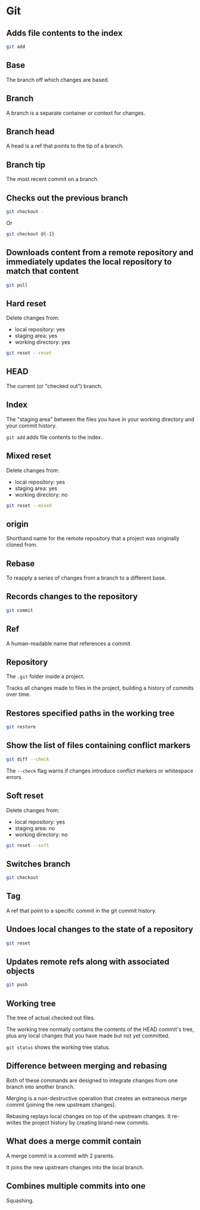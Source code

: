 # Git

## Adds file contents to the index

```bash
git add
```

## Base

The branch off which changes are based.

## Branch

A branch is a separate container or context for changes.

## Branch head

A head is a ref that points to the tip of a branch.

## Branch tip

The most recent commit on a branch.

## Checks out the previous branch

```bash
git checkout -
```

Or

```bash
git checkout @{-1}
```

## Downloads content from a remote repository and immediately updates the local repository to match that content

```bash
git pull
```

## Hard reset

Delete changes from:

- local repository: yes
- staging area: yes
- working directory: yes

```bash
git reset --reset
```

## HEAD

The current (or "checked out") branch.

## Index

The "staging area" between the files you have in your working directory and your commit history.

`git add` adds file contents to the index.

## Mixed reset

Delete changes from:

- local repository: yes
- staging area: yes
- working directory: no

```bash
git reset --mixed
```

## origin

Shorthand name for the remote repository that a project was originally cloned from.

## Rebase

To reapply a series of changes from a branch to a different base.

## Records changes to the repository

```bash
git commit
```

## Ref

A human-readable name that references a commit.

## Repository

The `.git` folder inside a project.

Tracks all changes made to files in the project, building a history of commits over time.

## Restores specified paths in the working tree

```bash
git restore
```

## Show the list of files containing conflict markers

```bash
git diff --check
```

The `--check` flag warns if changes introduce conflict markers or whitespace errors.

## Soft reset

Delete changes from:

- local repository: yes
- staging area: no
- working directory: no

```bash
git reset --soft
```

## Switches branch

```bash
git checkout
```

## Tag

A ref that point to a specific commit in the git commit history.

## Undoes local changes to the state of a repository

```bash
git reset
```

## Updates remote refs along with associated objects

```bash
git push
```

## Working tree

The tree of actual checked out files.

The working tree normally contains the contents of the HEAD commit's tree, plus any local changes that you have made but
not yet committed.

`git status` shows the working tree status.

## Difference between merging and rebasing

Both of these commands are designed to integrate changes from one branch into another branch.

Merging is a non-destructive operation that creates an extraneous merge commit (joining the new upstream changes).

Rebasing replays local changes on top of the upstream changes. It re-writes the project history by creating
brand-new commits.

## What does a merge commit contain

A merge commit is a commit with 2 parents.

It joins the new upstream changes into the local branch.

## Combines multiple commits into one

Squashing.
